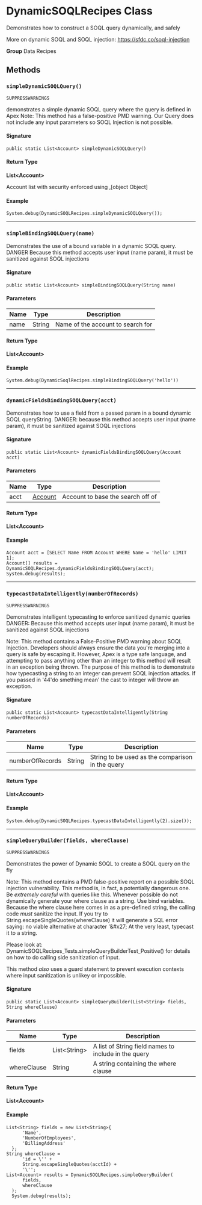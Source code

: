 # DynamicSOQLRecipes Class

Demonstrates how to construct a SOQL query dynamically, and 
safely 
 
More on dynamic SOQL and SOQL injection: 
https://sfdc.co/soql-injection

**Group** Data Recipes

## Methods
### `simpleDynamicSOQLQuery()`

`SUPPRESSWARNINGS`

demonstrates a simple dynamic SOQL query where the query is 
defined in Apex 
Note: This method has a false-positive PMD warning. Our Query 
does not include any input parameters so SOQL Injection is not possible.

#### Signature
```apex
public static List<Account> simpleDynamicSOQLQuery()
```

#### Return Type
**List&lt;Account&gt;**

Account list with security enforced using ,[object Object]

#### Example
```apex
System.debug(DynamicSOQLRecipes.simpleDynamicSOQLQuery());
```

---

### `simpleBindingSOQLQuery(name)`

Demonstrates the use of a bound variable in a dynamic SOQL 
query. DANGER Because this method accepts user input (name param), it 
must be sanitized against SOQL injections

#### Signature
```apex
public static List<Account> simpleBindingSOQLQuery(String name)
```

#### Parameters
| Name | Type | Description |
|------|------|-------------|
| name | String | Name of the account to search for |

#### Return Type
**List&lt;Account&gt;**

#### Example
```apex
System.debug(DynamicSoqlRecipes.simpleBindingSOQLQuery('hello'))
```

---

### `dynamicFieldsBindingSOQLQuery(acct)`

Demonstrates how to use a field from a passed param in a 
bound dynamic SOQL queryString. DANGER: because this method accepts user 
input (name param), it must be sanitized against SOQL injections

#### Signature
```apex
public static List<Account> dynamicFieldsBindingSOQLQuery(Account acct)
```

#### Parameters
| Name | Type | Description |
|------|------|-------------|
| acct | [Account](../custom-objects/Account.md) | Account to base the search off of |

#### Return Type
**List&lt;Account&gt;**

#### Example
```apex
Account acct = [SELECT Name FROM Account WHERE Name = 'hello' LIMIT 1];
Account[] results = DynamicSOQLRecipes.dynamicFieldsBindingSOQLQuery(acct);
System.debug(results);
```

---

### `typecastDataIntelligently(numberOfRecords)`

`SUPPRESSWARNINGS`

Demonstrates intelligent typecasting to enforce sanitized 
dynamic queries DANGER: Because this method accepts user input 
(name param), it must be sanitized against SOQL injections 
 
Note: This method contains a False-Positive PMD warning about SOQL 
Injection. Developers should always ensure the data you&#x27;re merging into a 
query is safe by escaping it. However, Apex is a type safe language, and 
attempting to pass anything other than an integer to this method will 
result in an exception being thrown. The purpose of this method is to 
demonstrate how typecasting a string to an integer can prevent SOQL 
injection attacks. If you passed in &#x27;44&#x27;do smething mean&#x27; the cast to 
integer will throw an exception.

#### Signature
```apex
public static List<Account> typecastDataIntelligently(String numberOfRecords)
```

#### Parameters
| Name | Type | Description |
|------|------|-------------|
| numberOfRecords | String | String to be used as the comparison in the query |

#### Return Type
**List&lt;Account&gt;**

#### Example
```apex
System.debug(DynamicSOQLRecipes.typecastDataIntelligently(2).size());
```

---

### `simpleQueryBuilder(fields, whereClause)`

`SUPPRESSWARNINGS`

Demonstrates the power of Dynamic SOQL to create a SOQL 
query on the fly 
 
Note: This method contains a PMD false-positive report on a possible 
SOQL injection vulnerability. This method is, in fact, a potentially 
dangerous one. Be *extremely careful* with queries like this. 
Whenever possible do not dynamically generate your 
where clause as a string. Use bind variables. 
Because the where clause here comes in as a pre-defined 
string, the calling code *must* sanitize the input. 
If you try to String.escapeSingleQuotes(whereClause) it will 
generate a SQL error saying: no viable alternative at character &#x27;\&#x27; 
At the very least, typecast it to a string. 
 
Please look at: 
DynamicSOQLRecipes_Tests.simpleQueryBuilderTest_Positive() 
for details on how to do calling side sanitization of input. 
 
This method *also* uses a guard statement to prevent execution 
contexts where input sanitization is unlikey or impossible.

#### Signature
```apex
public static List<Account> simpleQueryBuilder(List<String> fields, String whereClause)
```

#### Parameters
| Name | Type | Description |
|------|------|-------------|
| fields | List&lt;String&gt; | A list of String field names to include in the query |
| whereClause | String | A string containing the where clause |

#### Return Type
**List&lt;Account&gt;**

#### Example
```apex
List<String> fields = new List<String>{
      'Name',
      'NumberOfEmployees',
      'BillingAddress'
  };
String whereClause =
      'id = \'' +
      String.escapeSingleQuotes(acctId) +
      '\'';
List<Account> results = DynamicSOQLRecipes.simpleQueryBuilder(
      fields,
      whereClause
  );
  System.debug(results);
```